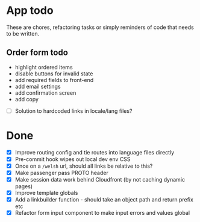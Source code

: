# App todo

These are chores, refactoring tasks or simply reminders of code that needs to be written.

## Order form todo
- highlight ordered items
- disable buttons for invalid state
- add required fields to front-end
- add email settings
- add confirmation screen
- add copy

- [ ] Solution to hardcoded links in locale/lang files? 

# Done 
- [x] Improve routing config and tie routes into language files directly
- [x] Pre-commit hook wipes out local dev env CSS
- [x] Once on a `/welsh` url, should all links be relative to this? 
- [x] Make passenger pass PROTO header
- [x] Make session data work behind Cloudfront (by not caching dynamic pages)
- [x] Improve template globals
- [x] Add a linkbuilder function - should take an object path and return prefix etc
- [x] Refactor form input component to make input errors and values global
